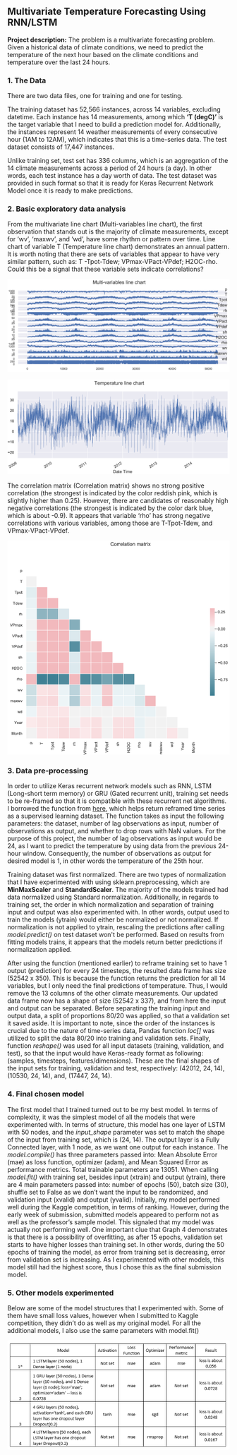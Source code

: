 ## Multivariate Temperature Forecasting Using RNN/LSTM 

**Project description:** The problem is a multivariate forecasting problem. Given a historical data of climate conditions, we need to predict the temperature of the next hour based on the climate conditions and temperature over the last 24 hours.

### 1. The Data
There are two data files, one for training and one for testing.

The training dataset has 52,566 instances, across 14 variables, excluding datetime. Each instance has 14 measurements, among which **‘T (degC)’** is the target variable that I need to build a prediction model for. Additionally, the instances represent 14 weather measurements of every consecutive hour (1AM to 12AM), which indicates that this is a time-series data. The test dataset consists of 17,447 instances. 

Unlike training set, test set has 336 columns, which is an aggregation of the 14 climate measurements across a period of 24 hours (a day). In other words, each test instance has a day worth of data. The test dataset was provided in such format so that it is ready for Keras Recurrent Network Model once it is ready to make predictions.

### 2. Basic exploratory data analysis
From the multivariate line chart (Multi-variables line chart), the first observation that stands out is the majority of climate measurements, except for ‘wv’, ‘maxwv’, and ‘wd’, have some rhythm or pattern over time. Line chart of variable T (Temperature line chart) demonstrates an annual pattern. It is worth noting that there are sets of variables that appear to have very similar pattern, such as: T -Tpot-Tdew; VPmax-VPact-VPdef; H2OC-rho. Could this be a signal that these variable sets indicate correlations? 

<p align="center">
  <img src="images/Capture1.PNG?raw=true">
</p>


<p align="center">
  <img src="images/Capture2.PNG?raw=true">
</p>

The correlation matrix (Correlation matrix) shows no strong positive correlation (the strongest is indicated by the color reddish pink, which is slightly higher than 0.25). However, there are candidates of reasonably high negative correlations (the strongest is indicated by the color dark blue, which is about -0.9). It appears that variable ‘rho’ has strong negative correlations with various variables, among those are T-Tpot-Tdew, and VPmax-VPact-VPdef. 


<p align="center">
  <img src="images/Capture3.PNG?raw=true">
</p>

### 3. Data pre-processing
In order to utilize Keras recurrent network models such as RNN, LSTM (Long-short term memory) or GRU (Gated recurrent unit), training set needs to be re-framed so that it is compatible with these recurrent net algorithms. I borrowed the function from [here](https://machinelearningmastery.com/multivariate-time-series-forecasting-lstms-keras/), which helps return reframed time series as a supervised learning dataset. The function takes as input the following parameters: the dataset, number of lag observations as input, number of observations as output, and whether to drop rows with NaN values. For the purpose of this project, the number of lag observations as input would be 24, as I want to predict the temperature by using data from the previous 24-hour window. Consequently, the number of observations as output for desired model is 1, in other words the temperature of the 25th hour.

Training dataset was first normalized. There are two types of normalization that I have experimented with using sklearn.preprocessing, which are **MinMaxScaler** and **StandardScaler**. The majority of the models trained had data normalized using Standard normalization. Additionally, in regards to training set, the order in which normalization and separation of training input and output was also experimented with. In other words, output used to train the models (ytrain) would either be normalized or not normalized. If normalization is not applied to ytrain, rescaling the predictions after calling *model.predict()* on test dataset won't be performed. Based on results from fitting models trains, it appears that the models return better predictions if normalization applied. 

After using the function (mentioned earlier) to reframe training set to have 1 output (prediction) for every 24 timesteps, the resulted data frame has size (52542 x 350). This is because the function returns the prediction for all 14 variables, but I only need the final predictions of temperature. Thus, I would remove the 13 columns of the other climate measurements. Our updated data frame now has a shape of size (52542 x 337), and from here the input and output can be separated. Before separating the training input and output data, a split of proportions 80/20 was applied, so that a validation set it saved aside. It is important to note, since the order of the instances is crucial due to the nature of time-series data, Pandas function *loc[]* was utilized to split the data 80/20 into training and validation sets. Finally, function *reshape()* was used for all input datasets (training, validation, and test), so that the input would have Keras-ready format as following: (samples, timesteps, features/dimensions). These are the final shapes of the input sets for training, validation and test, respectively: (42012, 24, 14), (10530, 24, 14), and, (17447, 24, 14). 

### 4. Final chosen model
The first model that I trained turned out to be my best model. In terms of complexity, it was the simplest model of all the models that were experimented with. In terms of structure, this model has one layer of LSTM with 50 nodes, and the *input_shape* parameter was set to match the shape of the input from training set, which is (24, 14). The output layer is a Fully Connected layer, with 1 node, as we want one output for each instance. The *model.compile()* has three parameters passed into: Mean Absolute Error (mae) as loss function, optimizer (adam), and Mean Squared Error as performance metrics. Total trainable parameters are 13051. When calling *model.fit()* with training set, besides input (xtrain) and output (ytrain), there are 4 main parameters passed into: number of epochs (50), batch size (30), shuffle set to False as we don’t want the input to be randomized, and validation input (xvalid) and output (yvalid). Initially, my model performed well during the Kaggle competition, in terms of ranking. However, during the early week of submission, submitted models appeared to perform not as well as the professor’s sample model. This signaled that my model was actually not performing well. One important clue that Graph 4 demonstrates is that there is a possibility of overfitting, as after 15 epochs, validation set starts to have higher losses than training set. In other words, during the 50 epochs of training the model, as error from training set is decreasing, error from validation set is increasing. As I experimented with other models, this model still had the highest score, thus I chose this as the final submission model.

### 5. Other models experimented
Below are some of the model structures that I experimented with. Some of them have small loss values, however when I submitted to Kaggle competition, they didn’t do as well as my original model. For all the additional models, I also use the same parameters with model.fit()

<p align="center">
  <img src="images/Capture6.PNG?raw=true">
</p>

